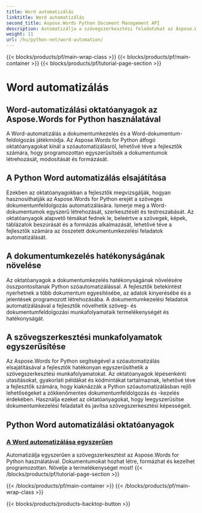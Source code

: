 ```yaml
---
title: Word automatizálás
linktitle: Word automatizálás
second_title: Aspose.Words Python Document Management API
description: Automatizálja a szövegszerkesztési feladatokat az Aspose.Words for Python segítségével. Egyszerűsítse a dokumentumkezelést és növelje a hatékonyságot a szóautomatizálásban.
weight: 11
url: /hu/python-net/word-automation/
---
```


{{< blocks/products/pf/main-wrap-class >}}
{{< blocks/products/pf/main-container >}}
{{< blocks/products/pf/tutorial-page-section >}}

# Word automatizálás

## Word-automatizálási oktatóanyagok az Aspose.Words for Python használatával

A Word-automatizálás a dokumentumkezelés és a Word-dokumentum-feldolgozás játékmódja. Az Aspose.Words for Python átfogó oktatóanyagokat kínál a szóautomatizálásról, lehetővé téve a fejlesztők számára, hogy programozottan egyszerűsítsék a dokumentumok létrehozását, módosítását és formázását.

## A Python Word automatizálás elsajátítása

Ezekben az oktatóanyagokban a fejlesztők megvizsgálják, hogyan hasznosíthatják az Aspose.Words for Python erejét a szöveges dokumentumfeldolgozás automatizálására. Ismerje meg a Word-dokumentumok egyszerű létrehozását, szerkesztését és testreszabását. Az oktatóanyagok alapvető témákat fednek le, beleértve a szövegek, képek, táblázatok beszúrását és a formázás alkalmazását, lehetővé téve a fejlesztők számára az összetett dokumentumkezelési feladatok automatizálását.

## A dokumentumkezelés hatékonyságának növelése

Az oktatóanyagok a dokumentumkezelés hatékonyságának növelésére összpontosítanak Python szóautomatizálással. A fejlesztők betekintést nyerhetnek a több dokumentum egyesítésébe, az adatok kinyerésébe és a jelentések programozott létrehozásába. A dokumentumkezelési feladatok automatizálásával a fejlesztők növelhetik szöveg- és dokumentumfeldolgozási munkafolyamataik termelékenységét és hatékonyságát.

## A szövegszerkesztési munkafolyamatok egyszerűsítése

Az Aspose.Words for Python segítségével a szóautomatizálás elsajátításával a fejlesztők hatékonyan egyszerűsíthetik a szövegszerkesztési munkafolyamatokat. Az oktatóanyagok lépésenkénti utasításokat, gyakorlati példákat és kódmintákat tartalmaznak, lehetővé téve a fejlesztők számára, hogy kiaknázzák a Python szóautomatizálásban rejlő lehetőségeket a zökkenőmentes dokumentumfeldolgozás és -kezelés érdekében. Használja ezeket az oktatóanyagokat, hogy leegyszerűsítse dokumentumkezelési feladatait és javítsa szövegszerkesztési képességeit.

## Python Word automatizálási oktatóanyagok
### [A Word automatizálása egyszerűen](./word-automation-made-easy/)
Automatizálja egyszerűen a szövegszerkesztést az Aspose.Words for Python használatával. Dokumentumokat hozhat létre, formázhat és kezelhet programozottan. Növelje a termelékenységet most!
{{< /blocks/products/pf/tutorial-page-section >}}

{{< /blocks/products/pf/main-container >}}
{{< /blocks/products/pf/main-wrap-class >}}

{{< blocks/products/products-backtop-button >}}
